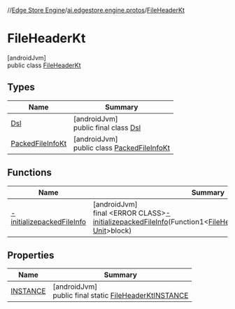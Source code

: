//[Edge Store Engine](../../../index.md)/[ai.edgestore.engine.protos](../index.md)/[FileHeaderKt](index.md)

# FileHeaderKt

[androidJvm]\
public class [FileHeaderKt](index.md)

## Types

| Name | Summary |
|---|---|
| [Dsl](-dsl/index.md) | [androidJvm]<br>public final class [Dsl](-dsl/index.md) |
| [PackedFileInfoKt](-packed-file-info-kt/index.md) | [androidJvm]<br>public class [PackedFileInfoKt](-packed-file-info-kt/index.md) |

## Functions

| Name | Summary |
|---|---|
| [-initializepackedFileInfo](-initializepacked-file-info.md) | [androidJvm]<br>final &lt;ERROR CLASS&gt;[-initializepackedFileInfo](-initializepacked-file-info.md)(Function1&lt;[FileHeaderKt.PackedFileInfoKt.Dsl](-packed-file-info-kt/-dsl/index.md), [Unit](https://kotlinlang.org/api/latest/jvm/stdlib/kotlin/-unit/index.html)&gt;block) |

## Properties

| Name | Summary |
|---|---|
| [INSTANCE](index.md#-990541357%2FProperties%2F-89531115) | [androidJvm]<br>public final static [FileHeaderKt](index.md)[INSTANCE](index.md#-990541357%2FProperties%2F-89531115) |

